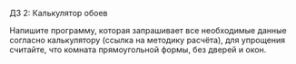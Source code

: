ДЗ 2: Калькулятор обоев

Напишите программу, которая запрашивает
все необходимые данные согласно
калькулятору (ссылка на методику расчёта),
для упрощения считайте, что комната
прямоугольной формы, без дверей и окон.
